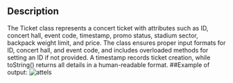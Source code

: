 ## Description
The Ticket class represents a concert ticket with attributes such as ID, concert hall, event code, timestamp, promo status, stadium sector, backpack weight limit, and price. The class ensures proper input formats for ID, concert hall, and event code, and includes overloaded methods for setting an ID if not provided. A timestamp records ticket creation, while toString() returns all details in a human-readable format.
##Example of output:
![attels](https://github.com/user-attachments/assets/88d36c14-efec-41c9-9365-1ccfd41b64fe)

